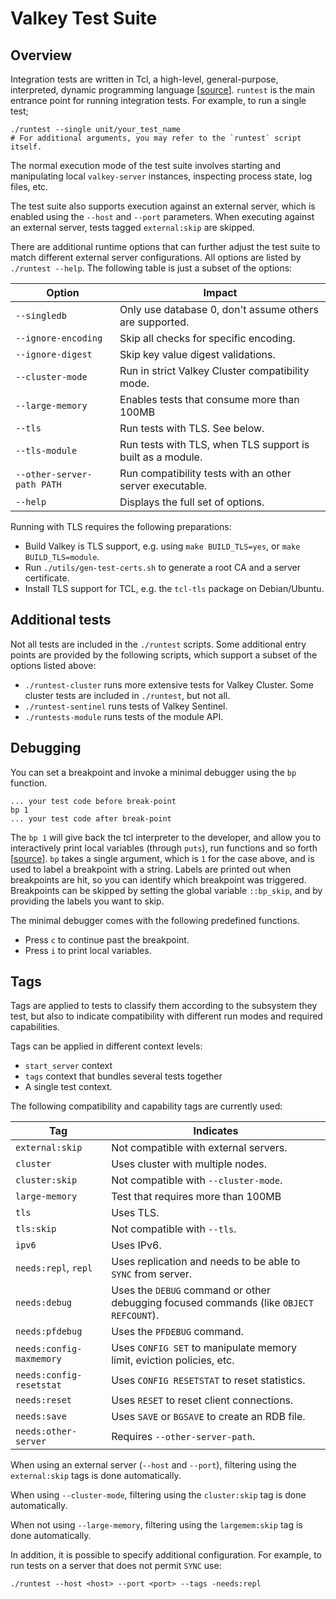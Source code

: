 Valkey Test Suite
=================

Overview
--------

Integration tests are written in Tcl, a high-level, general-purpose, interpreted, dynamic programming language [[source](https://wiki.tcl-lang.org/page/What+is+Tcl)].
`runtest` is the main entrance point for running integration tests.
For example, to run a single test;

```shell
./runtest --single unit/your_test_name
# For additional arguments, you may refer to the `runtest` script itself.
```

The normal execution mode of the test suite involves starting and manipulating
local `valkey-server` instances, inspecting process state, log files, etc.

The test suite also supports execution against an external server, which is
enabled using the `--host` and `--port` parameters. When executing against an
external server, tests tagged `external:skip` are skipped.

There are additional runtime options that can further adjust the test suite to
match different external server configurations. All options are listed by
`./runtest --help`. The following table is just a subset of the options:

| Option                     | Impact                                                   |
| -------------------------- | -------------------------------------------------------- |
| `--singledb`               | Only use database 0, don't assume others are supported. |
| `--ignore-encoding`        | Skip all checks for specific encoding.  |
| `--ignore-digest`          | Skip key value digest validations. |
| `--cluster-mode`           | Run in strict Valkey Cluster compatibility mode. |
| `--large-memory`           | Enables tests that consume more than 100MB |
| `--tls`                    | Run tests with TLS. See below. |
| `--tls-module`             | Run tests with TLS, when TLS support is built as a module. |
| `--other-server-path PATH` | Run compatibility tests with an other server executable. |
| `--help`                   | Displays the full set of options. |

Running with TLS requires the following preparations:

* Build Valkey is TLS support, e.g. using `make BUILD_TLS=yes`, or `make BUILD_TLS=module`.
* Run `./utils/gen-test-certs.sh` to generate a root CA and a server certificate.
* Install TLS support for TCL, e.g. the `tcl-tls` package on Debian/Ubuntu.

Additional tests
----------------

Not all tests are included in the `./runtest` scripts. Some additional entry points are provided by the following scripts, which support a subset of the options listed above:

* `./runtest-cluster` runs more extensive tests for Valkey Cluster.
  Some cluster tests are included in `./runtest`, but not all.
* `./runtest-sentinel` runs tests of Valkey Sentinel.
* `./runtests-module` runs tests of the module API.

Debugging
---------

You can set a breakpoint and invoke a minimal debugger using the `bp` function.

```
... your test code before break-point
bp 1
... your test code after break-point
```

The `bp 1` will give back the tcl interpreter to the developer, and allow you to interactively print local variables (through `puts`), run functions and so forth [[source](https://wiki.tcl-lang.org/page/A+minimal+debugger)]. 
`bp` takes a single argument, which is `1` for the case above, and is used to label a breakpoint with a string.
Labels are printed out when breakpoints are hit, so you can identify which breakpoint was triggered.
Breakpoints can be skipped by setting the global variable `::bp_skip`, and by providing the labels you want to skip.

The minimal debugger comes with the following predefined functions.
* Press `c` to continue past the breakpoint.
* Press `i` to print local variables.

Tags
----

Tags are applied to tests to classify them according to the subsystem they test,
but also to indicate compatibility with different run modes and required
capabilities.

Tags can be applied in different context levels:
* `start_server` context
* `tags` context that bundles several tests together
* A single test context.

The following compatibility and capability tags are currently used:

| Tag                       | Indicates |
| ------------------------- | --------- |
| `external:skip`           | Not compatible with external servers. |
| `cluster`                 | Uses cluster with multiple nodes. |
| `cluster:skip`            | Not compatible with `--cluster-mode`. |
| `large-memory`            | Test that requires more than 100MB |
| `tls`                     | Uses TLS. |
| `tls:skip`                | Not compatible with `--tls`. |
| `ipv6`                    | Uses IPv6. |
| `needs:repl`, `repl`      | Uses replication and needs to be able to `SYNC` from server. |
| `needs:debug`             | Uses the `DEBUG` command or other debugging focused commands (like `OBJECT REFCOUNT`). |
| `needs:pfdebug`           | Uses the `PFDEBUG` command. |
| `needs:config-maxmemory`  | Uses `CONFIG SET` to manipulate memory limit, eviction policies, etc. |
| `needs:config-resetstat`  | Uses `CONFIG RESETSTAT` to reset statistics. |
| `needs:reset`             | Uses `RESET` to reset client connections. |
| `needs:save`              | Uses `SAVE` or `BGSAVE` to create an RDB file. |
| `needs:other-server`      | Requires `--other-server-path`. |

When using an external server (`--host` and `--port`), filtering using the
`external:skip` tags is done automatically.

When using `--cluster-mode`, filtering using the `cluster:skip` tag is done
automatically.

When not using `--large-memory`, filtering using the `largemem:skip` tag is done
automatically.

In addition, it is possible to specify additional configuration. For example, to
run tests on a server that does not permit `SYNC` use:

    ./runtest --host <host> --port <port> --tags -needs:repl

